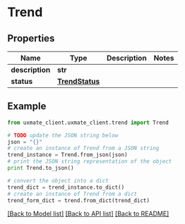 # Trend


## Properties
Name | Type | Description | Notes
------------ | ------------- | ------------- | -------------
**description** | **str** |  | 
**status** | [**TrendStatus**](TrendStatus.md) |  | 

## Example

```python
from uxmate_client.uxmate_client.trend import Trend

# TODO update the JSON string below
json = "{}"
# create an instance of Trend from a JSON string
trend_instance = Trend.from_json(json)
# print the JSON string representation of the object
print Trend.to_json()

# convert the object into a dict
trend_dict = trend_instance.to_dict()
# create an instance of Trend from a dict
trend_form_dict = trend.from_dict(trend_dict)
```
[[Back to Model list]](../README.md#documentation-for-models) [[Back to API list]](../README.md#documentation-for-api-endpoints) [[Back to README]](../README.md)


